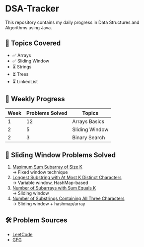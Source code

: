 # DSA-Tracker

This repository contains my daily progress in Data Structures and Algorithms using Java.

## 📂 Topics Covered
- ✅ Arrays
- ✅ Sliding Window
- ⏳ Strings
- ⏳ Trees
- ⏳ LinkedList

## 📅 Weekly Progress

| Week | Problems Solved | Topics              |
|------|------------------|---------------------|
| 1    | 12               | Arrays Basics       |
| 2    | 5                | Sliding Window      |
| 2    | 3               | Binary Search   |

## 🧠 Sliding Window Problems Solved
1. [Maximum Sum Subarray of Size K](https://leetcode.com/problems/max-consecutive-ones-iii/)  
   → Fixed window technique  
2. [Longest Substring with At Most K Distinct Characters](https://leetcode.com/problems/longest-substring-with-at-most-k-distinct-characters/)  
   → Variable window, HashMap-based  
3. [Number of Subarrays with Sum Equals K](https://leetcode.com/problems/binary-subarrays-with-sum/)  
   → Sliding window
4. [Number of Substrings Containing All Three Characters](https://leetcode.com/problems/number-of-substrings-containing-all-three-characters/)  
   → Sliding window + hashmap/array
   

## 🛠️ Problem Sources
- [LeetCode](https://leetcode.com/u/shikha_04/)
- [GFG](#)

